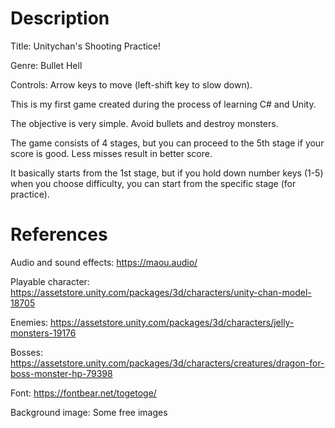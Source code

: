 # Description
Title: Unitychan's Shooting Practice!

Genre: Bullet Hell

Controls: Arrow keys to move (left-shift key to slow down).

This is my first game created during the process of learning C# and Unity.

The objective is very simple. Avoid bullets and destroy monsters.

The game consists of 4 stages, but you can proceed to the 5th stage if your score is good. Less misses result in better score.

It basically starts from the 1st stage, but if you hold down number keys (1-5) when you choose difficulty, you can start from the specific stage (for practice).

# References
Audio and sound effects: https://maou.audio/

Playable character: https://assetstore.unity.com/packages/3d/characters/unity-chan-model-18705

Enemies: https://assetstore.unity.com/packages/3d/characters/jelly-monsters-19176

Bosses: https://assetstore.unity.com/packages/3d/characters/creatures/dragon-for-boss-monster-hp-79398

Font: https://fontbear.net/togetoge/

Background image: Some free images
